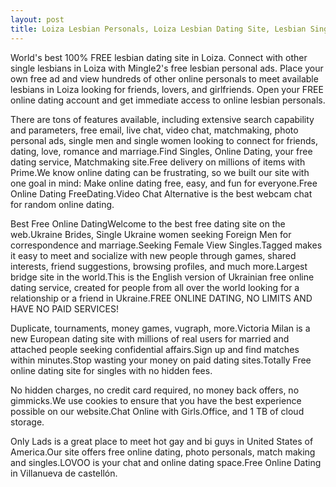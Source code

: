 ```yaml
---
layout: post
title: Loiza Lesbian Personals, Loiza Lesbian Dating Site, Lesbian Singles in Loiza | Free Online Dating
---
```


World's best 100% FREE lesbian dating site in Loiza. Connect with other single lesbians in Loiza with Mingle2's free lesbian personal ads. Place your own free ad and view hundreds of other online personals to meet available lesbians in Loiza looking for friends, lovers, and girlfriends. Open your FREE online dating account and get immediate access to online lesbian personals.


There are tons of features available, including extensive search capability and parameters, free email, live chat, video chat, matchmaking, photo personal ads, single men and single women looking to connect for friends, dating, love, romance and marriage.Find Singles, Online Dating, your free dating service, Matchmaking site.Free delivery on millions of items with Prime.We know online dating can be frustrating, so we built our site with one goal in mind: Make online dating free, easy, and fun for everyone.Free Online Dating FreeDating.Video Chat Alternative is the best webcam chat for random online dating.




Best Free Online DatingWelcome to the best free dating site on the web.Ukraine Brides, Single Ukraine women seeking Foreign Men for correspondence and marriage.Seeking Female View Singles.Tagged makes it easy to meet and socialize with new people through games, shared interests, friend suggestions, browsing profiles, and much more.Largest bridge site in the world.This is the English version of Ukrainian free online dating service, created for people from all over the world looking for a relationship or a friend in Ukraine.FREE ONLINE DATING, NO LIMITS AND HAVE NO PAID SERVICES!




Duplicate, tournaments, money games, vugraph, more.Victoria Milan is a new European dating site with millions of real users for married and attached people seeking confidential affairs.Sign up and find matches within minutes.Stop wasting your money on paid dating sites.Totally Free online dating site for singles with no hidden fees.




No hidden charges, no credit card required, no money back offers, no gimmicks.We use cookies to ensure that you have the best experience possible on our website.Chat Online with Girls.Office, and 1 TB of cloud storage.




Only Lads is a great place to meet hot gay and bi guys in United States of America.Our site offers free online dating, photo personals, match making and singles.LOVOO is your chat and online dating space.Free Online Dating in Villanueva de castellón.




